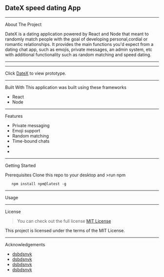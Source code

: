 **DateX speed dating App**
---
---

About The Project

DateX is a dating application powered by React and Node that  meant to randomly match people with the goal of developing personal,cordial or romantic relationships. It provides the main functions you'd expect from a dating chat app, such as emojis, private messages, an admin system, etc with additional functionality such as random matching and speed dating.


---

---
Click [DateX](https://www.figma.com/proto/rMkGKEqQR5kJ7c64KPgjiZ/Low-Fidelity-DateX?node-id=76%3A123&scaling=scale-down&page-id=0%3A1.com"prototype") to view prototype.

---

Built With
This application was built using these frameworks
* React
* Node

---

Features
* Private messaging
* Emoji support
* Random matching
* Time-bound chats
* 
* 

---

Getting Started

Prerequisites
Clone this repo to your desktop and >run npm
```
   npm install npm@latest -g
```

---

Usage

---

License
>You can check out the full license [MIT License](LICENSE)

This project is licensed under the terms of the MIT License.

---

Acknowledgements
* [dsbdsnvk](dfdjdfhdf.com"fjfvkbkj")
* [dsbdsnvk](dfdjdfhdf.com"fjfvkbkj")
* [dsbdsnvk](dfdjdfhdf.com"fjfvkbkj")
* [dsbdsnvk](dfdjdfhdf.com"fjfvkbkj")
